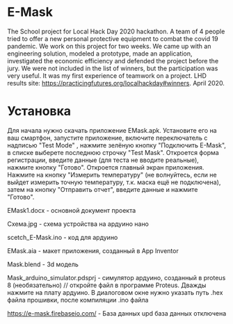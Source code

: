 # E-Mask
The School project for Local Hack Day 2020 hackathon. A team of 4 people tried to offer a new personal protective equipment to combat the covid 19 pandemic. We work on this project for two weeks. We came up with an engineering solution, modeled a prototype, made an application, investigated the economic efficiency and defended the project before the jury. We were not included in the list of winners, but the participation was very useful. It was my first experience of teamwork on a project. LHD results site: https://practicingfutures.org/localhackday#winners. April 2020.

# Установка
Для начала нужно скачать приложение EMask.apk. 
Установите его на ваш смартфон, запустите приложение, включите переключатель с надписью "Test Mode"
, нажмите зелёную кнопку "Подключить E-Mask", в списке выберете последнюю строчку "Test Mask".
Откроется форма регистрации, введите данные (для теста не вводите реальные), нажмите кнопку "Готово".
Откроется главный экран приложения. 
Нажмите на кнопку "Измерить температуру" (не волнуйтесь, если не выйдет измерить точную температуру, т.к. маска ещё не подключена),
затем на кнопку "Отправить отчет", введите данные и нажмите "Готово".

EMask1.docx - основной документ проекта

Схема.jpg - схема устройства на ардуино нано

scetch_E-Mask.ino - код для ардуино

EMask.aia - макет приложения, созданный в App Inventor

Mask.blend - 3d модель

Mask_arduino_simulator.pdsprj - симулятор ардуино, созданный в proteus 8 (необязательно) // откройте файл в программе Proteus. Дважды нажмите на плату ардуино. В диалоговом окне нужно указать путь .hex файла прошивки, после компиляции .ino файла

https://e-mask.firebaseio.com/ - База данных
upd база данных отключена
